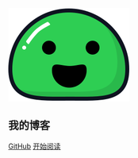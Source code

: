 ![logo](_media/icon.svg)

## 我的博客

[GitHub](<https://github.com/txazo/blog>)
<a href="http://www.txazo.com/blog/#/homepage">开始阅读</a>